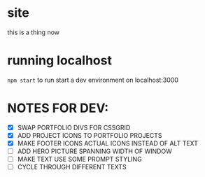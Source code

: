 # site
this is a thing now

# running localhost
`npm start` to run start a dev environment on localhost:3000

# NOTES FOR DEV:
- [x] SWAP PORTFOLIO DIVS FOR CSSGRID
- [x] ADD PROJECT ICONS TO PORTFOLIO PROJECTS
- [x] MAKE FOOTER ICONS ACTUAL ICONS INSTEAD OF ALT TEXT
- [ ] ADD HERO PICTURE SPANNING WIDTH OF WINDOW
- [ ] MAKE TEXT USE SOME PROMPT STYLING
- [ ] CYCLE THROUGH DIFFERENT TEXTS